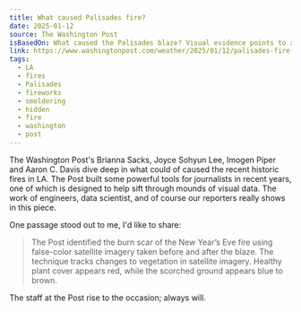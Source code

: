 ```yaml
---
title: What caused Palisades fire?
date: 2025-01-12
source: The Washington Post
isBasedOn: What caused the Palisades blaze? Visual evidence points to a recent fire nearby.
link: https://www.washingtonpost.com/weather/2025/01/12/palisades-fire-origin-new-years-eve-fire/
tags:
  - LA
  - fires
  - Palisades
  - fireworks
  - smoldering
  - hidden
  - fire
  - washington
  - post
---
```

The Washington Post's Brianna Sacks, Joyce Sohyun Lee, Imogen Piper and Aaron C. Davis dive deep in what could of caused the recent historic fires in LA. The Post built some powerful tools for journalists in recent years, one of which is designed to help sift through mounds of visual data. The work of engineers, data scientist, and of course our reporters really shows in this piece.

One passage stood out to me, I'd like to share: 

> The Post identified the burn scar of the New Year’s Eve fire using false-color satellite imagery taken before and after the blaze. The technique tracks changes to vegetation in satellite imagery. Healthy plant cover appears red, while the scorched ground appears blue to brown.

The staff at the Post rise to the occasion; always will.
